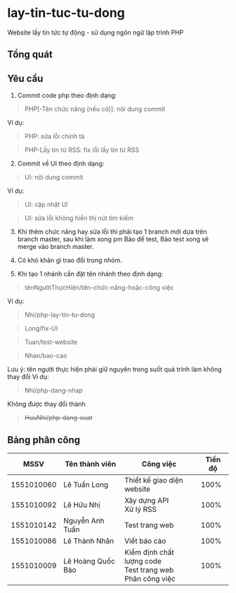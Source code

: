 # lay-tin-tuc-tu-dong
Website lấy tin tức tự động - sử dụng ngôn ngữ lập trình PHP

## Tổng quát

## Yêu cầu
1. Commit code php theo định dạng:
> PHP[-Tên chức năng (nếu có)]: nội dung commit

Ví dụ:
> PHP: sửa lỗi chính tả

> PHP-Lấy tin từ RSS: fix lỗi lấy tin từ RSS

2. Commit về UI theo định dạng:
> UI: nội dung commit

Ví dụ:
> UI: cập nhật UI

> UI: sửa lỗi không hiển thị nút tìm kiếm

3. Khi thêm chức năng hay sửa lỗi thì phải tạo 1 branch mới dựa trên branch master, sau khi làm xong pm Bảo để test, Bảo test xong sẽ merge vào branch master.

4. Có khó khăn gì trao đổi trong nhóm.

5. Khi tạo 1 nhánh cần đặt tên nhánh theo định dạng:
> tênNgườiThựcHiện/tên-chức-năng-hoặc-công việc

Ví dụ:
> Nhi/php-lay-tin-tu-dong

> Long/fix-UI

> Tuan/test-website

> Nhan/bao-cao

Lưu ý: tên người thực hiện phải giữ nguyên trong suốt quá trình làm không thay đổi
Ví dụ:
> Nhi/php-dang-nhap

Không được thay đổi thành
> ~~HuuNhi/php-dang-xuat~~

## Bảng phân công
MSSV | Tên thành viên | Công việc | Tiến độ |
| --- | --- | --- | --- |
1551010060 | Lê Tuấn Long | Thiết kế giao diện website | 100%
1551010092 | Lê Hữu Nhị | Xây dựng API<br/>Xử lý RSS | 100%
1551010142 | Nguyễn Anh Tuấn | Test trang web | 100%
1551010086 | Lê Thành Nhân | Viết báo cáo | 100%
1551010009 | Lê Hoàng Quốc Bảo | Kiểm định chất lượng code<br/>Test trang web<br/>Phân công việc | 100%
